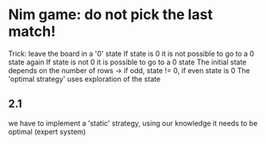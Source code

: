 # Nim game: do not pick the last match!
 Trick: leave the board in a '0' state 
 If state is 0 it is not possible to go to a 0 state again
 If state is not 0 it is possible to go to a 0 state
 The initial state depends on the number of rows -> if odd, state != 0, if even state is 0
 The 'optimal strategy' uses exploration of the state

## 2.1
 we have to implement a 'static' strategy, using our knowledge
 it needs to be optimal (expert system)



